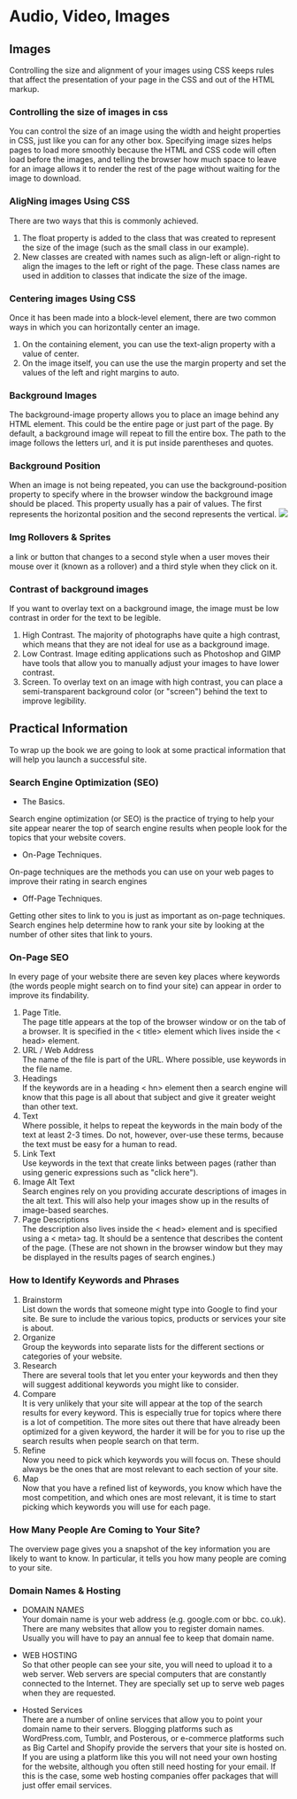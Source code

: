 #  Audio, Video, Images
## Images

Controlling the size and alignment of
your images using CSS keeps rules that
affect the presentation of your page in
the CSS and out of the HTML markup.
### Controlling the size of images in css
You can control the size of an
image using the width and
height properties in CSS, just
like you can for any other box.
Specifying image sizes helps
pages to load more smoothly
because the HTML and CSS
code will often load before the
images, and telling the browser
how much space to leave for an
image allows it to render the rest
of the page without waiting for
the image to download.

### AligNing images Using CSS
There are two ways that
this is commonly achieved.
1. The float property is added
to the class that was created to
represent the size of the image
(such as the small class in our
example).
2. New classes are created with
names such as align-left or
align-right to align the images
to the left or right of the page.
These class names are used in
addition to classes that indicate
the size of the image.

### Centering images Using CSS
Once it has been made into a
block-level element, there are
two common ways in which you
can horizontally center an image.
1. On the containing element,
you can use the text-align
property with a value of center.
2. On the image itself, you can
use the use the margin property
and set the values of the left and
right margins to auto.

### Background Images
The background-image
property allows you to place
an image behind any HTML
element. This could be the entire
page or just part of the page. By
default, a background image will
repeat to fill the entire box.
The path to the image follows
the letters url, and it is put
inside parentheses and quotes.
### Background Position
When an image is not being
repeated, you can use the
background-position
property to specify where in the
browser window the background
image should be placed.
This property usually has a pair
of values. The first represents
the horizontal position and the
second represents the vertical.
![](https.//i.pinimg.com/originals/a9/84/0a/a9840a7ddb1d028748759e8c47c5796f.gif)

### Img Rollovers & Sprites
a link or button that changes to a
second style when a user moves
their mouse over it (known as a
rollover) and a third style when
they click on it.

### Contrast of background images
If you want to overlay text on a background image, the image must be low
contrast in order for the text to be legible.

1. High Contrast.
The majority of photographs
have quite a high contrast, which
means that they are not ideal for
use as a background image.
2. Low Contrast.
Image editing applications such
as Photoshop and GIMP have
tools that allow you to manually
adjust your images to have lower
contrast.
3. Screen.
To overlay text on an image with
high contrast, you can place a
semi-transparent background
color (or "screen") behind the
text to improve legibility.
## Practical Information

To wrap up the book we are going to look
at some practical information that will
help you launch a successful site.

### Search Engine Optimization (SEO)
- The Basics.

Search engine optimization (or
SEO) is the practice of trying
to help your site appear nearer
the top of search engine results
when people look for the topics
that your website covers.
- On-Page Techniques.

On-page techniques are the
methods you can use on your
web pages to improve their
rating in search engines
- Off-Page Techniques.

Getting other sites to link to you
is just as important as on-page
techniques. Search engines help
determine how to rank your
site by looking at the number of
other sites that link to yours.

### On-Page SEO
In every page of your website there are seven key places where keywords
(the words people might search on to find your site) can appear in order
to improve its findability.

1. Page Title.  
The page title appears at the top
of the browser window or on the
tab of a browser. It is specified in
the < title> element which lives
inside the < head> element.
2. URL / Web Address  
The name of the file is part of
the URL. Where possible, use
keywords in the file name.
3. Headings  
If the keywords are in a heading
< hn> element then a search
engine will know that this page is
all about that subject and give it
greater weight than other text.
4. Text  
Where possible, it helps to
repeat the keywords in the main
body of the text at least 2-3
times. Do not, however, over-use
these terms, because the text
must be easy for a human to
read.
5. Link Text  
Use keywords in the text that
create links between pages
(rather than using generic
expressions such as "click here").
6. Image Alt Text  
Search engines rely on you
providing accurate descriptions
of images in the alt text. This
will also help your images show
up in the results of image-based
searches.
7. Page Descriptions  
The description also lives inside
the < head> element and is
specified using a < meta> tag.
It should be a sentence that
describes the content of the
page. (These are not shown in
the browser window but they
may be displayed in the results
pages of search engines.)

### How to Identify Keywords and Phrases
1. Brainstorm  
List down the words that
someone might type into
Google to find your site. Be sure
to include the various topics,
products or services your site is
about.
2. Organize  
Group the keywords into
separate lists for the different
sections or categories of your
website.
3. Research  
There are several tools that let
you enter your keywords and
then they will suggest additional
keywords you might like to
consider.
4. Compare  
It is very unlikely that your
site will appear at the top of
the search results for every
keyword. This is especially true
for topics where there is a lot
of competition. The more sites
out there that have already been
optimized for a given keyword,
the harder it will be for you to
rise up the search results when
people search on that term.
5. Refine  
Now you need to pick which
keywords you will focus on.
These should always be the ones
that are most relevant to each
section of your site.   
6. Map  
Now that you have a refined list
of keywords, you know which
have the most competition, and
which ones are most relevant,
it is time to start picking which
keywords you will use for each
page.
### How Many People Are Coming to Your Site?
The overview page gives you a snapshot of the key information you are
likely to want to know. In particular, it tells you how many people are
coming to your site.
### Domain Names & Hosting
- DOMAIN NAMES  
Your domain name is your web
address (e.g. google.com or bbc.
co.uk). There are many websites
that allow you to register domain
names. Usually you will have to
pay an annual fee to keep that
domain name.

- WEB HOSTING   
 So that other people can see
your site, you will need to upload
it to a web server. Web servers
are special computers that are
constantly connected to the
Internet. They are specially set
up to serve web pages when
they are requested.
- Hosted Services  
There are a number of online
services that allow you to point
your domain name to their
servers. Blogging platforms such
as WordPress.com, Tumblr,
and Posterous, or e-commerce
platforms such as Big Cartel and
Shopify provide the servers that
your site is hosted on. If you are
using a platform like this you
will not need your own hosting
for the website, although you
often still need hosting for your
email. If this is the case, some
web hosting companies offer
packages that will just offer
email services.



